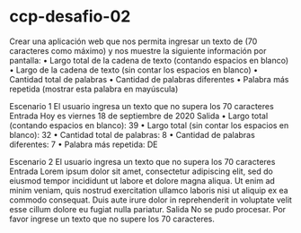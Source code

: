 # ccp-desafio-02
Crear una aplicación web que nos permita ingresar un texto de (70 caracteres como máximo) y nos
muestre la siguiente información por pantalla:
• Largo total de la cadena de texto (contando espacios en blanco)
• Largo de la cadena de texto (sin contar los espacios en blanco)
• Cantidad total de palabras
• Cantidad de palabras diferentes
• Palabra más repetida (mostrar esta palabra en mayúscula)

Escenario 1
El usuario ingresa un texto que no supera los 70 caracteres
Entrada
Hoy es viernes 18 de septiembre de 2020
Salida
• Largo total (contando espacios en blanco): 39
• Largo total (sin contar los espacios en blanco): 32
• Cantidad total de palabras: 8
• Cantidad de palabras diferentes: 7
• Palabra más repetida: DE

Escenario 2
El usuario ingresa un texto que no supera los 70 caracteres
Entrada
Lorem ipsum dolor sit amet, consectetur adipiscing elit, sed do eiusmod tempor incididunt ut labore
et dolore magna aliqua. Ut enim ad minim veniam, quis nostrud exercitation ullamco laboris nisi ut
aliquip ex ea commodo consequat. Duis aute irure dolor in reprehenderit in voluptate velit esse
cillum dolore eu fugiat nulla pariatur.
Salida
No se pudo procesar. Por favor ingrese un texto que no supere los 70 caracteres.
